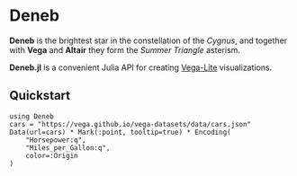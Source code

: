 # Deneb

**Deneb** is the brightest star in the constellation of the *Cygnus*, and together with **Vega** and **Altair** they form the *Summer Triangle* asterism.

**Deneb.jl** is a convenient Julia API for creating [Vega-Lite](https://github.com/vega/vega-lite) visualizations.

## Quickstart

```@example
using Deneb
cars = "https://vega.github.io/vega-datasets/data/cars.json"
Data(url=cars) * Mark(:point, tooltip=true) * Encoding(
    "Horsepower:q",
    "Miles_per_Gallon:q",
    color=:Origin
)
```
